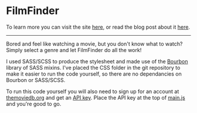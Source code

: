 FilmFinder
==========

To learn more you can visit the site [here](http://filmfinder.joncordeiro.com), or read the blog post about it [here](http://joncordeiro.com/blog/Film-Finder).

--------

Bored and feel like watching a movie, but you don't know what to watch? Simply select a genre and let FilmFinder do all the work!

I used SASS/SCSS to produce the stylesheet and made use of the [Bourbon](http://bourbon.io) library of SASS mixins. I've placed the CSS folder in the git repository to make it easier to run the code yourself, so there are no dependancies on Bourbon or SASS/SCSS.

To run this code yourself you will also need to sign up for an account at [themoviedb.org](https://www.themoviedb.org/account/signup) and get an [API key](http://docs.themoviedb.apiary.io/). Place the API key at the top of [main.js](https://github.com/jcordeiro/FilmFinder/blob/master/scripts/main.js) and you're good to go.
